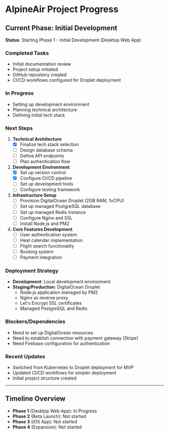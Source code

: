 # AlpineAir Project Progress

## Current Phase: Initial Development
**Status**: Starting Phase 1 - Initial Development (Desktop Web App)

### Completed Tasks
- Initial documentation review
- Project setup initiated
- GitHub repository created
- CI/CD workflows configured for Droplet deployment

### In Progress
- Setting up development environment
- Planning technical architecture
- Defining initial tech stack

### Next Steps
1. **Technical Architecture**
   - [x] Finalize tech stack selection
   - [ ] Design database schema
   - [ ] Define API endpoints
   - [ ] Plan authentication flow

2. **Development Environment**
   - [x] Set up version control
   - [x] Configure CI/CD pipeline
   - [ ] Set up development tools
   - [ ] Configure testing framework

3. **Infrastructure Setup**
   - [ ] Provision DigitalOcean Droplet (2GB RAM, 1vCPU)
   - [ ] Set up managed PostgreSQL database
   - [ ] Set up managed Redis instance
   - [ ] Configure Nginx and SSL
   - [ ] Install Node.js and PM2

4. **Core Features Development**
   - [ ] User authentication system
   - [ ] Heat calendar implementation
   - [ ] Flight search functionality
   - [ ] Booking system
   - [ ] Payment integration

### Deployment Strategy
- **Development**: Local development environment
- **Staging/Production**: DigitalOcean Droplet
  - Node.js application managed by PM2
  - Nginx as reverse proxy
  - Let's Encrypt SSL certificates
  - Managed PostgreSQL and Redis

### Blockers/Dependencies
- Need to set up DigitalOcean resources
- Need to establish connection with payment gateway (Stripe)
- Need Firebase configuration for authentication

### Recent Updates
- Switched from Kubernetes to Droplet deployment for MVP
- Updated CI/CD workflows for simpler deployment
- Initial project structure created

---

## Timeline Overview
- **Phase 1** (Desktop Web App): In Progress
- **Phase 2** (Beta Launch): Not started
- **Phase 3** (iOS App): Not started
- **Phase 4** (Expansion): Not started 